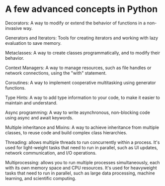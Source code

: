 # A few advanced concepts in Python

Decorators: A way to modify or extend the behavior of functions in a non-invasive way.

Generators and Iterators: Tools for creating iterators and working with lazy evaluation to save memory.

Metaclasses: A way to create classes programmatically, and to modify their behavior.

Context Managers: A way to manage resources, such as file handles or network connections, using the "with" statement.

Coroutines: A way to implement cooperative multitasking using generator functions.

Type Hints: A way to add type information to your code, to make it easier to maintain and understand.

Async programming: A way to write asynchronous, non-blocking code using async and await keywords.

Multiple inheritance and Mixins: A way to achieve inheritance from multiple classes, to reuse code and build complex class hierarchies.

Threading: allows multiple threads to run concurrently within a process. It's used for light-weight tasks that need to run in parallel, such as UI updates, network communication, and I/O operations.

Multiprocessing: allows you to run multiple processes simultaneously, each with its own memory space and CPU resources. It's used for heavyweight tasks that need to run in parallel, such as large data processing, machine learning, and scientific computing.
